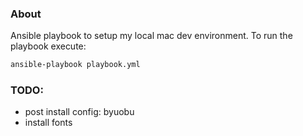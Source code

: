### About

Ansible playbook to setup my local mac dev environment. To run the playbook execute:
```bash
ansible-playbook playbook.yml
```

### TODO:
 * post install config: byuobu
 * install fonts